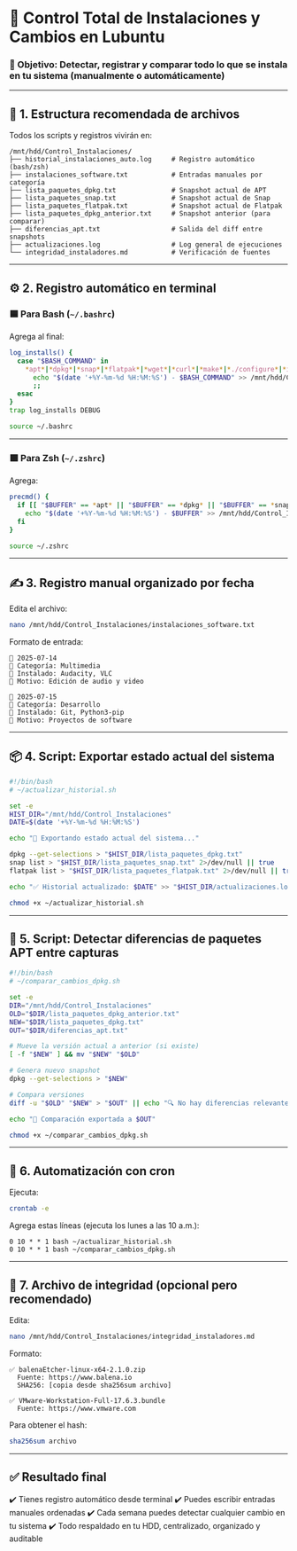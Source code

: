 # 🧠 Control Total de Instalaciones y Cambios en Lubuntu

### 🎯 Objetivo: Detectar, registrar y comparar todo lo que se instala en tu sistema (manualmente o automáticamente)

---

## 🧱 1. Estructura recomendada de archivos

Todos los scripts y registros vivirán en:

```
/mnt/hdd/Control_Instalaciones/
├── historial_instalaciones_auto.log     # Registro automático (bash/zsh)
├── instalaciones_software.txt           # Entradas manuales por categoría
├── lista_paquetes_dpkg.txt              # Snapshot actual de APT
├── lista_paquetes_snap.txt              # Snapshot actual de Snap
├── lista_paquetes_flatpak.txt           # Snapshot actual de Flatpak
├── lista_paquetes_dpkg_anterior.txt     # Snapshot anterior (para comparar)
├── diferencias_apt.txt                  # Salida del diff entre snapshots
├── actualizaciones.log                  # Log general de ejecuciones
└── integridad_instaladores.md           # Verificación de fuentes
```

---

## ⚙️ 2. Registro automático en terminal

### 🟦 Para Bash (`~/.bashrc`)

Agrega al final:

```bash
log_installs() {
  case "$BASH_COMMAND" in
    *apt*|*dpkg*|*snap*|*flatpak*|*wget*|*curl*|*make*|*./configure*|*install*)
      echo "$(date '+%Y-%m-%d %H:%M:%S') - $BASH_COMMAND" >> /mnt/hdd/Control_Instalaciones/historial_instalaciones_auto.log
      ;;
  esac
}
trap log_installs DEBUG
```

```bash
source ~/.bashrc
```

---

### 🟪 Para Zsh (`~/.zshrc`)

Agrega:

```zsh
precmd() {
  if [[ "$BUFFER" == *apt* || "$BUFFER" == *dpkg* || "$BUFFER" == *snap* || "$BUFFER" == *flatpak* || "$BUFFER" == *wget* || "$BUFFER" == *curl* || "$BUFFER" == *make* || "$BUFFER" == *install* ]]; then
    echo "$(date '+%Y-%m-%d %H:%M:%S') - $BUFFER" >> /mnt/hdd/Control_Instalaciones/historial_instalaciones_auto.log
  fi
}
```

```bash
source ~/.zshrc
```

---

## ✍️ 3. Registro manual organizado por fecha

Edita el archivo:

```bash
nano /mnt/hdd/Control_Instalaciones/instalaciones_software.txt
```

Formato de entrada:

```
📅 2025-07-14
🧩 Categoría: Multimedia
🔧 Instalado: Audacity, VLC
📌 Motivo: Edición de audio y video

📅 2025-07-15
🧩 Categoría: Desarrollo
🔧 Instalado: Git, Python3-pip
📌 Motivo: Proyectos de software
```

---

## 📦 4. Script: Exportar estado actual del sistema

```bash
#!/bin/bash
# ~/actualizar_historial.sh

set -e
HIST_DIR="/mnt/hdd/Control_Instalaciones"
DATE=$(date '+%Y-%m-%d %H:%M:%S')

echo "🔄 Exportando estado actual del sistema..."

dpkg --get-selections > "$HIST_DIR/lista_paquetes_dpkg.txt"
snap list > "$HIST_DIR/lista_paquetes_snap.txt" 2>/dev/null || true
flatpak list > "$HIST_DIR/lista_paquetes_flatpak.txt" 2>/dev/null || true

echo "✅ Historial actualizado: $DATE" >> "$HIST_DIR/actualizaciones.log"
```

```bash
chmod +x ~/actualizar_historial.sh
```

---

## 🧪 5. Script: Detectar diferencias de paquetes APT entre capturas

```bash
#!/bin/bash
# ~/comparar_cambios_dpkg.sh

set -e
DIR="/mnt/hdd/Control_Instalaciones"
OLD="$DIR/lista_paquetes_dpkg_anterior.txt"
NEW="$DIR/lista_paquetes_dpkg.txt"
OUT="$DIR/diferencias_apt.txt"

# Mueve la versión actual a anterior (si existe)
[ -f "$NEW" ] && mv "$NEW" "$OLD"

# Genera nuevo snapshot
dpkg --get-selections > "$NEW"

# Compara versiones
diff -u "$OLD" "$NEW" > "$OUT" || echo "🔍 No hay diferencias relevantes"

echo "📑 Comparación exportada a $OUT"
```

```bash
chmod +x ~/comparar_cambios_dpkg.sh
```

---

## 📅 6. Automatización con cron

Ejecuta:

```bash
crontab -e
```

Agrega estas líneas (ejecuta los lunes a las 10 a.m.):

```
0 10 * * 1 bash ~/actualizar_historial.sh
0 10 * * 1 bash ~/comparar_cambios_dpkg.sh
```

---

## 🔐 7. Archivo de integridad (opcional pero recomendado)

Edita:

```bash
nano /mnt/hdd/Control_Instalaciones/integridad_instaladores.md
```

Formato:

```
✅ balenaEtcher-linux-x64-2.1.0.zip
  Fuente: https://www.balena.io
  SHA256: [copia desde sha256sum archivo]

✅ VMware-Workstation-Full-17.6.3.bundle
  Fuente: https://www.vmware.com
```

Para obtener el hash:

```bash
sha256sum archivo
```

---

## ✅ Resultado final

✔️ Tienes registro automático desde terminal
✔️ Puedes escribir entradas manuales ordenadas
✔️ Cada semana puedes detectar cualquier cambio en tu sistema
✔️ Todo respaldado en tu HDD, centralizado, organizado y auditable
